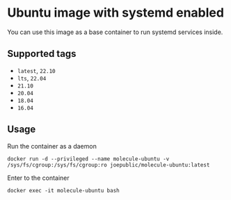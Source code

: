 # Ubuntu image with systemd enabled

You can use this image as a base container to run systemd services inside.

## Supported tags
 - `latest`, `22.10`
 - `lts`, `22.04`
 - `21.10`
 - `20.04`
 - `18.04`
 - `16.04`

## Usage

Run the container as a daemon

`docker run -d --privileged --name molecule-ubuntu -v /sys/fs/cgroup:/sys/fs/cgroup:ro joepublic/molecule-ubuntu:latest`

Enter to the container

`docker exec -it molecule-ubuntu bash`
